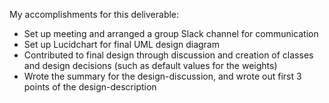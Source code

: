 My accomplishments for this deliverable:
+ Set up meeting and arranged a group Slack channel for communication
+ Set up Lucidchart for final UML design diagram
+ Contributed to final design through discussion and creation of classes and design decisions (such as default values for the weights)
+ Wrote the summary for the design-discussion, and wrote out first 3 points of the design-description